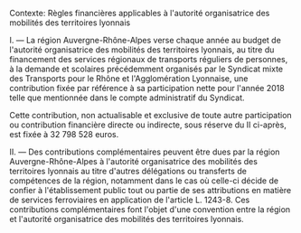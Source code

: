 Contexte: Règles financières applicables à l'autorité organisatrice des mobilités des territoires lyonnais

I. — La région Auvergne-Rhône-Alpes verse chaque année au budget de l'autorité organisatrice des mobilités des territoires lyonnais, au titre du financement des services régionaux de transports réguliers de personnes, à la demande et scolaires précédemment organisés par le Syndicat mixte des Transports pour le Rhône et l'Agglomération Lyonnaise, une contribution fixée par référence à sa participation nette pour l'année 2018 telle que mentionnée dans le compte administratif du Syndicat.

Cette contribution, non actualisable et exclusive de toute autre participation ou contribution financière directe ou indirecte, sous réserve du II ci-après, est fixée à 32 798 528 euros.

II. — Des contributions complémentaires peuvent être dues par la région Auvergne-Rhône-Alpes à l'autorité organisatrice des mobilités des territoires lyonnais au titre d'autres délégations ou transferts de compétences de la région, notamment dans le cas où celle-ci décide de confier à l'établissement public tout ou partie de ses attributions en matière de services ferroviaires en application de l'article L. 1243-8. Ces contributions complémentaires font l'objet d'une convention entre la région et l'autorité organisatrice des mobilités des territoires lyonnais.